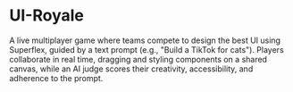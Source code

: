 # UI-Royale

A live multiplayer game where teams compete to design the best UI using Superflex, guided by a text prompt (e.g., "Build a TikTok for cats"). Players collaborate in real time, dragging and styling components on a shared canvas, while an AI judge scores their creativity, accessibility, and adherence to the prompt.
